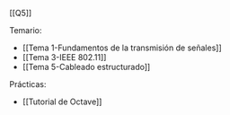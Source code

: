 [[Q5]]

Temario:
+ [[Tema 1-Fundamentos de la transmisión de señales]]
+ [[Tema 3-IEEE 802.11]]
+ [[Tema 5-Cableado estructurado]]

Prácticas:
+ [[Tutorial de Octave]]